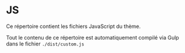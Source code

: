 # JS

Ce répertoire contient les fichiers JavaScript du thème.

Tout le contenu de ce répertoire est automatiquement compilé via Gulp dans le fichier `./dist/custom.js`
